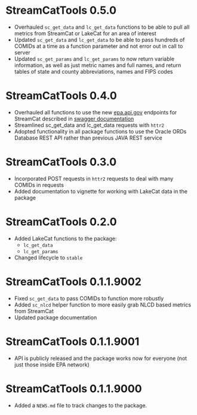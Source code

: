 # StreamCatTools 0.5.0
-   Overhauled `sc_get_data` and `lc_get_data` functions to be able to pull all metrics from StreamCat or LakeCat for an area of interest
-   Updated `sc_get_data` and `lc_get_data` to be able to pass hundreds of COMIDs at a time as a function parameter and not error out in call to server
-   Updated `sc_get_params` and `lc_get_params` to now return variable information, as well as just metric names and full names, and return tables of state and county abbreviations, names and FIPS codes


# StreamCatTools 0.4.0

-   Overhauled all functions to use the new [epa.api.gov](https://api.epa.gov/StreamCat) endpoints for StreamCat described in [swagger documentation](https://usepa.github.io/StreamCatWebServices_Public/#/)
-   Streamlined sc_get_data and lc_get_data requests with `httr2` 
-   Adopted functionality in all package functions to use the Oracle ORDs Database REST API rather than previous JAVA REST service

# StreamCatTools 0.3.0

-   Incorporated POST requests in `httr2` requests to deal with many COMIDs in requests
-   Added documentation to vignette for working with LakeCat data in the package

# StreamCatTools 0.2.0

-   Added LakeCat functions to the package:
    - `lc_get_data`
    - `lc_get_params`
-   Changed lifecycle to `stable`

# StreamCatTools 0.1.1.9002

-   Fixed `sc_get_data` to pass COMIDs to function more robustly
-   Added `sc_nlcd` helper function to more easily grab NLCD based metrics from StreamCat
-   Updated package documentation

# StreamCatTools 0.1.1.9001

-   API is publicly released and the package works now for everyone (not just those inside EPA network)

# StreamCatTools 0.1.1.9000

-   Added a `NEWS.md` file to track changes to the package.
